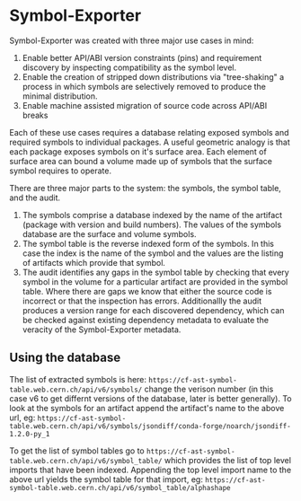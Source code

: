 # Symbol-Exporter

Symbol-Exporter was created with three major use cases in mind:
1. Enable better API/ABI version constraints (pins) and requirement discovery by inspecting compatibility as the symbol level.
2. Enable the creation of stripped down distributions via "tree-shaking" a process in which symbols are selectively removed to produce the minimal distribution.
3. Enable machine assisted migration of source code across API/ABI breaks

Each of these use cases requires a database relating exposed symbols and required symbols to individual packages.
A useful geometric analogy is that each package exposes symbols on it's surface area.
Each element of surface area can bound a volume made up of symbols that the surface symbol requires to operate.


There are three major parts to the system: the symbols, the symbol table, and the audit.
1. The symbols comprise a database indexed by the name of the artifact (package with version and build numbers). The values of the symbols database are the surface and volume symbols.
2. The symbol table is the reverse indexed form of the symbols. In this case the index is the name of the symbol and the values are the listing of artifacts which provide that symbol.
3. The audit identifies any gaps in the symbol table by checking that every symbol in the volume for a particular artifact are provided in the symbol table. Where there are gaps we know that either the source code is incorrect or that the inspection has errors. Additionallly the audit produces a version range for each discovered dependency, which can be checked against existing dependency metadata to evaluate the veracity of the Symbol-Exporter metadata.


## Using the database
The list of extracted symbols is here: `https://cf-ast-symbol-table.web.cern.ch/api/v6/symbols/` change the verison number (in this case v6 to get differnt versions of the database, later is better generally).
To look at the symbols for an artifact append the artifact's name to the above url, eg: `https://cf-ast-symbol-table.web.cern.ch/api/v6/symbols/jsondiff/conda-forge/noarch/jsondiff-1.2.0-py_1`

To get the list of symbol tables go to `https://cf-ast-symbol-table.web.cern.ch/api/v6/symbol_table/` which provides the list of top level imports that have been indexed.
Appending the top level import name to the above url yields the symbol table for that import, eg: `https://cf-ast-symbol-table.web.cern.ch/api/v6/symbol_table/alphashape`
